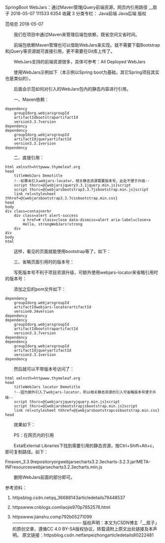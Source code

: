 SpringBoot WebJars：通过Maven管理jQuery前端资源，网页内引用路径
__扇子 2018-05-07 111533 6354 收藏 3
分类专栏： Java前端 Java后端
版权

范培忠 2018-05-07

　　我们在项目中通过Maven来管理后端包依赖，既省空间又省时间。

　　前端包依赖Maven管理也可以借助WebJars来实现。就不需要下载Bootstrap和jQuery等资源就可直接引用，更不需要在Git库上传了。

　　WebJars支持的前端资源很多，具体可参考：All Deployed WebJars

　　使用WebJars示例如下（本示例以Spring boot为基础，其它Spring项目其实也是类似的）。

　　后面会示范如何对引入的WebJars包内的静态内容进行引用。

　　一、Maven依赖：

    dependency
        groupIdorg.webjarsgroupId
        artifactIdbootstrapartifactId
        version3.3.7version
    dependency
    dependency
        groupIdorg.webjarsgroupId
        artifactIdjqueryartifactId
        version3.3.1version
    dependency

　　二、直接引用：

    html xmlnsth=httpwww.thymeleaf.org
    head
        titleWebJars Demotitle
        !--如果未引入webjars-locator，相关静态资源需要版本号，此处不便于升级--
        script thsrc=@{webjarsjquery3.3.1jquery.min.js}script
        script thsrc=@{webjarsbootstrap3.3.7jsbootstrap.min.js}script
        link rel=stylesheet thhref=@{webjarsbootstrap3.3.7cssbootstrap.min.css}
    head
    body
    div class=containerbr
        div class=alert alert-success
            a href=# class=close data-dismiss=alert aria-label=close×a
            Hello, strongWebJars!strong
        div
    div
    body
    html

　　这样，看见的页面就能使用bootstrap等了，如下：


　　三、省略页面引用时的版本号：

　　写死版本号不利于项目资源升级，可额外使用webjars-locator来省略引用时的版本号：

　　添加之后的pom文件如下：

    dependency
        groupIdorg.webjarsgroupId
        artifactIdwebjars-locatorartifactId
        version0.34version
    dependency
    dependency
        groupIdorg.webjarsgroupId
        artifactIdbootstrapartifactId
        version3.3.7version
    dependency
    dependency
        groupIdorg.webjarsgroupId
        artifactIdjqueryartifactId
        version3.3.1version
    dependency

　　然后就可以不带版本号访问了：

    html xmlnsth=httpwww.thymeleaf.org
    head
        titleWebJars locator Demotitle
        !--因为额外引入了webjars-locator，所以相关静态资源的引入可省略版本号便于升级--
        script thsrc=@{webjarsjqueryjquery.min.js}script
        script thsrc=@{webjarsbootstrapjsbootstrap.min.js}script
        link rel=stylesheet thhref=@{webjarsbootstrapcssbootstrap.min.css}
    head

　　效果如下：


　　PS：在网页内的引用


　　ExtalExternal Libraries下找到需要引用的静态资源，按Ctrl+Shift+Alt+c，即可复制路径。如下：

Fmaven_3.3.9repositoryorgwebjarsecharts3.2.3echarts-3.2.3.jar!META-INFresourceswebjarsecharts3.2.3echarts.min.js

　　删除WebJars前面的部分即可。


参考资料：

1. httpsblog.csdn.netqq_36688143articledetails79448537

2. httpswww.cnblogs.comliaojie970p7852576.html

3. httpswww.jianshu.comp792b05271099
————————————————
版权声明：本文为CSDN博主「__扇子」的原创文章，遵循CC 4.0 BY-SA版权协议，转载请附上原文出处链接及本声明。
原文链接：httpsblog.csdn.netfanpeizhongarticledetails80222481